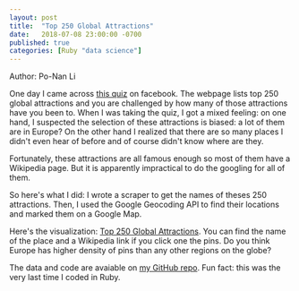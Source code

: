```yaml
---
layout: post
title:  "Top 250 Global Attractions"
date:   2018-07-08 23:00:00 -0700
published: true
categories: [Ruby "data science"]
---
```



Author: Po-Nan Li

One day I came across [this quiz](https://www.listchallenges.com/top-250-famous-attractions-in-the-world/checklist/1) on facebook.
The webpage lists top 250 global attractions and you are challenged by how many of those attractions have you been to.
When I was taking the quiz, I got a mixed feeling: on one hand, I suspected the selection of these attractions is biased: a lot of them are in Europe? On the other hand I realized that there are so many places I didn't even hear of before and of course didn't know where are they.

Fortunately, these attractions are all famous enough so most of them have a Wikipedia page.
But it is apparently impractical to do the googling for all of them.

So here's what I did: I wrote a scraper to get the names of theses 250 attractions.
Then, I used the Google Geocoding API to find their locations and marked them on a Google Map.

Here's the visualization: [Top 250 Global Attractions](http://www.ponan.li/250-attractions/).
You can find the name of the place and a Wikipedia link if you click one the pins.
Do you think Europe has higher density of pins than any other regions on the globe?

The data and code are avaiable on [my GitHub repo](https://github.com/leeneil/250-attractions).
Fun fact: this was the very last time I coded in Ruby.
